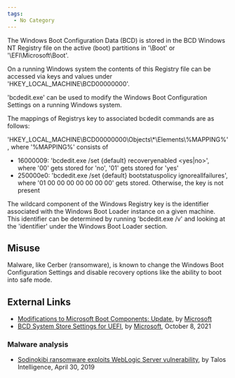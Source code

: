 ```yaml
---
tags:
  - No Category
---
```

The Windows Boot Configuration Data (BCD) is stored in the BCD Windows
NT Registry file on the active (boot) partitions in '\Boot' or
'\EFI\Microsoft\Boot'.

On a running Windows system the contents of this Registry file can be
accessed via keys and values under 'HKEY_LOCAL_MACHINE\BCD00000000'.

'bcdedit.exe' can be used to modify the Windows Boot Configuration
Settings on a running Windows system.

The mappings of Registrys key to associated bcdedit commands are as
follows:

'HKEY_LOCAL_MACHINE\BCD00000000\Objects\\\*\Elements\\%MAPPING%', where
'%MAPPING%' consists of

- 16000009: 'bcdedit.exe /set {default} recoveryenabled \<yes\|no\>',
  where '00' gets stored for 'no', '01' gets stored for 'yes'
- 250000e0: 'bcdedit.exe /set {default} bootstatuspolicy
  ignoreallfailures', where '01 00 00 00 00 00 00 00' gets stored.
  Otherwise, the key is not present

The wildcard component of the Windows Registry key is the identifier
associated with the Windows Boot Loader instance on a given machine.
This identifier can be determined by running 'bcdedit.exe /v' and
looking at the 'identifier' under the Windows Boot Loader section.

## Misuse

Malware, like Cerber (ransomware), is known to change the Windows Boot
Configuration Settings and disable recovery options like the ability to
boot into safe mode.

## External Links

- [Modifications to Microsoft Boot Components:
  Update](http://download.microsoft.com/download/9/c/5/9c5b2167-8017-4bae-9fde-d599bac8184a/Boot_Modifications.doc),
  by [Microsoft](microsoft.md)
- [BCD System Store Settings for
  UEFI](https://docs.microsoft.com/en-us/windows-hardware/manufacture/desktop/bcd-system-store-settings-for-uefi?view=windows-11),
  by [Microsoft](microsoft.md), October 8, 2021

### Malware analysis

- [Sodinokibi ransomware exploits WebLogic Server
  vulnerability](https://blog.talosintelligence.com/2019/04/sodinokibi-ransomware-exploits-weblogic.html),
  by Talos Intelligence, April 30, 2019